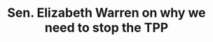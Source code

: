 ---
layout: post
title: Sen. Elizabeth Warren on why we need to stop the TPP
screenshot_url: ./images/preview-warren.png

text:

video-url: YmLHwZkonwY
---